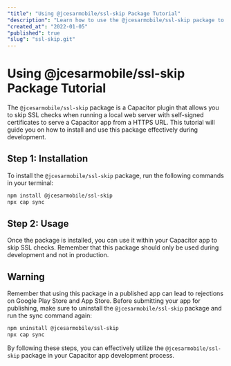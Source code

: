 ```yaml
---
"title": "Using @jcesarmobile/ssl-skip Package Tutorial"
"description": "Learn how to use the @jcesarmobile/ssl-skip package to skip SSL checks in a Capacitor app during development."
"created_at": "2022-01-05"
"published": true
"slug": "ssl-skip.git"
---
```


# Using @jcesarmobile/ssl-skip Package Tutorial

The `@jcesarmobile/ssl-skip` package is a Capacitor plugin that allows you to skip SSL checks when running a local web server with self-signed certificates to serve a Capacitor app from a HTTPS URL. This tutorial will guide you on how to install and use this package effectively during development.

## Step 1: Installation

To install the `@jcesarmobile/ssl-skip` package, run the following commands in your terminal:

```bash
npm install @jcesarmobile/ssl-skip
npx cap sync
```

## Step 2: Usage

Once the package is installed, you can use it within your Capacitor app to skip SSL checks. Remember that this package should only be used during development and not in production. 

## Warning

Remember that using this package in a published app can lead to rejections on Google Play Store and App Store. Before submitting your app for publishing, make sure to uninstall the `@jcesarmobile/ssl-skip` package and run the sync command again:

```bash
npm uninstall @jcesarmobile/ssl-skip
npx cap sync
```

By following these steps, you can effectively utilize the `@jcesarmobile/ssl-skip` package in your Capacitor app development process.